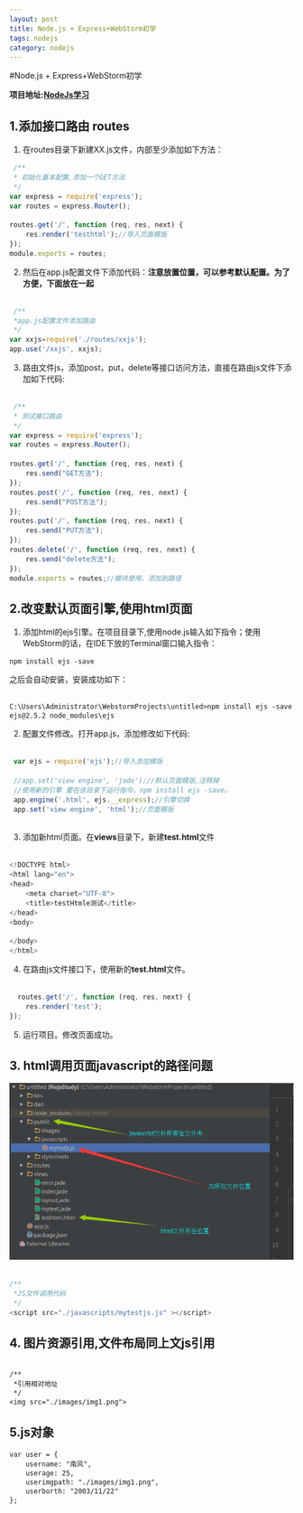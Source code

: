 ```yaml
---
layout: post
title: Node.js + Express+WebStorm初学
tags: nodejs 
category: nodejs
---
```


#Node.js + Express+WebStorm初学

**项目地址:[NodeJs学习](https://github.com/NanFengyang/nodejs_Study)**

## 1.添加接口路由 routes

1. 在routes目录下新建XX.js文件，内部至少添加如下方法：

``` javascript
 /**
 * 初始化基本配置,添加一个GET方法
 */
var express = require('express');
var routes = express.Router();

routes.get('/', function (req, res, next) {
    res.render('testhtml');//导入页面模版
});
module.exports = routes;

```

2. 然后在app.js配置文件下添加代码：**注意放置位置，可以参考默认配置。为了方便，下面放在一起**

``` javascript

 /**
 *app.js配置文件添加路由
 */
var xxjs=require('./routes/xxjs');
app.use('/xxjs', xxjs);

```

3. 路由文件js，添加post，put，delete等接口访问方法，直接在路由js文件下添加如下代码:


``` javascript

 /**
 * 测试接口路由
 */
var express = require('express');
var routes = express.Router();

routes.get('/', function (req, res, next) {
    res.send("GET方法");
});
routes.post('/', function (req, res, next) {
    res.send("POST方法");
});
routes.put('/', function (req, res, next) {
    res.send("PUT方法");
});
routes.delete('/', function (req, res, next) {
    res.send("delete方法");
});
module.exports = routes;//模块使用，添加到路径

```

## 2.改变默认页面引擎,使用html页面

1. 添加html的ejs引擎。在项目目录下,使用node.js输入如下指令；使用WebStorm的话，在IDE下放的Terminal窗口输入指令：

```
npm install ejs -save

```

之后会自动安装，安装成功如下：

```

C:\Users\Administrator\WebstormProjects\untitled>npm install ejs -save
ejs@2.5.2 node_modules\ejs

```

2. 配置文件修改。打开app.js，添加修改如下代码:

``` javascript

 var ejs = require('ejs');//导入添加模版
 
 //app.set('view engine', 'jade');//默认页面模版,注释掉
 //使用新的引擎 要在该目录下运行指令，npm install ejs -save。
 app.engine('.html', ejs.__express);//引擎切换
 app.set('view engine', 'html');//页面模版
 
```

3. 添加新html页面。在**views**目录下，新建**test.html**文件

``` javascript

<!DOCTYPE html>
<html lang="en">
<head>
    <meta charset="UTF-8">
    <title>testHtmle测试</title>
</head>
<body>

</body>
</html>

```

4. 在路由js文件接口下，使用新的**test.html**文件。

``` javascript

  routes.get('/', function (req, res, next) {
    res.render('test');
});

```

5. 运行项目。修改页面成功。


## 3. html调用页面javascript的路径问题 

![Alt text](../img/img1.png)

``` javascript

/**
 *JS文件调用代码
 */
<script src="./javascripts/mytestjs.js" ></script>

```


## 4. 图片资源引用,文件布局同上文js引用

``` 

/**
 *引用相对地址
 */
<img src="./images/img1.png">

```

## 5.js对象

```
var user = {
    username: "南风",
    userage: 25,
    userimgpath: "./images/img1.png",
    userborth: "2003/11/22"
};

```


